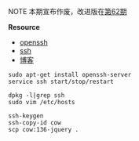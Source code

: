 NOTE 本期宣布作废，改进版在[第62期](http://haoduoshipin.com/episodes/62)

__Resource__

- [openssh](http://www.openssh.com/)
- [ssh](http://en.wikipedia.org/wiki/Secure_Shell)
- [博客](http://www.ruanyifeng.com/blog/2011/12/ssh_remote_login.html)

~~~
sudo apt-get install openssh-server
service ssh start/stop/restart
~~~

~~~
dpkg -l|grep ssh
sudo vim /etc/hosts
~~~

~~~
ssh-keygen
ssh-copy-id cow
scp cow:136-jquery .
~~~